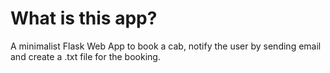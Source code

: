 # What is this app?
A minimalist Flask Web App to book a cab, notify the user by sending email and create a .txt file for the booking.
